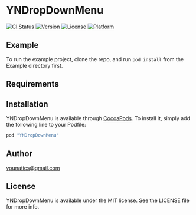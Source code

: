 # YNDropDownMenu

[![CI Status](http://img.shields.io/travis/seungyoun@zigbang.com/YNDropDownMenu.svg?style=flat)](https://travis-ci.org/seungyoun@zigbang.com/YNDropDownMenu)
[![Version](https://img.shields.io/cocoapods/v/YNDropDownMenu.svg?style=flat)](http://cocoapods.org/pods/YNDropDownMenu)
[![License](https://img.shields.io/cocoapods/l/YNDropDownMenu.svg?style=flat)](http://cocoapods.org/pods/YNDropDownMenu)
[![Platform](https://img.shields.io/cocoapods/p/YNDropDownMenu.svg?style=flat)](http://cocoapods.org/pods/YNDropDownMenu)

## Example

To run the example project, clone the repo, and run `pod install` from the Example directory first.

## Requirements

## Installation

YNDropDownMenu is available through [CocoaPods](http://cocoapods.org). To install
it, simply add the following line to your Podfile:

```ruby
pod "YNDropDownMenu"
```

## Author

younatics@gmail.com

## License

YNDropDownMenu is available under the MIT license. See the LICENSE file for more info.

